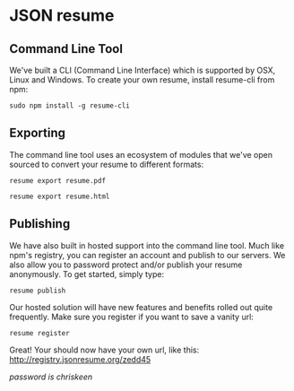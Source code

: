 # JSON resume

## Command Line Tool
We've built a CLI (Command Line Interface) which is supported by OSX, Linux and Windows. To create your own resume, install resume-cli from npm:

    sudo npm install -g resume-cli

## Exporting
The command line tool uses an ecosystem of modules that we've open sourced to convert your resume to different formats:

    resume export resume.pdf

    resume export resume.html

## Publishing
We have also built in hosted support into the command line tool. Much like npm's registry, you can register an account and publish to our servers. We also allow you to password protect and/or publish your resume anonymously. To get started, simply type:

    resume publish

Our hosted solution will have new features and benefits rolled out quite frequently. Make sure you register if you want to save a vanity url:

    resume register

Great! Your should now have your own url, like this: 
http://registry.jsonresume.org/zedd45

*password is chriskeen*

<!-- You can also access exported version of your resume: 
http://registry.jsonresume.org/zedd45.pdf 
http://registry.jsonresume.org/zedd45.txt
-->
